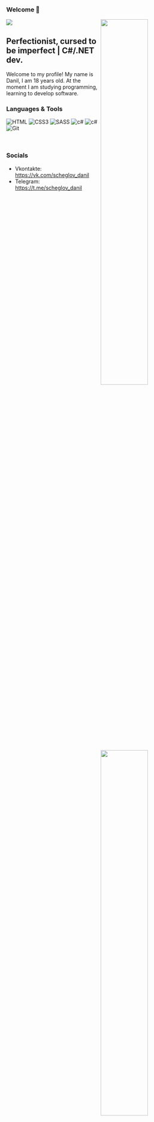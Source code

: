 ### Welcome 👋

![](https://komarev.com/ghpvc/?username=scheglovdanil)
<img width="50%" align="right" src="https://github-readme-stats.vercel.app/api?username=macabrez&show_icons=true&include_all_commits=true">
<img width="50%" align="right" src="https://media.giphy.com/media/UV4rSwlTM7mnRa5l4o/giphy.gif">
<!-- [![willianrod's wakatime stats](https://github-readme-stats.vercel.app/api/wakatime?username=willianrod)](https://github.com/anuraghazra/github-readme-stats) -->


## Perfectionist, cursed to be imperfect | C#/.NET dev.

Welcome to my profile! My name is Danil, I am 18 years old. At the moment I am studying programming, learning to develop software.

### Languages & Tools

![HTML](https://img.shields.io/badge/-HTML5-090909?style=for-the-badge&logo=HTML5)
![CSS3](https://img.shields.io/badge/-CSS3-090909?style=for-the-badge&logo=CSS3&logoColor=blue)
![SASS](https://img.shields.io/badge/-SCSS-090909?style=for-the-badge&logo=SASS)
![c#](https://img.shields.io/badge/-Csharp-090909?style=for-the-badge&logo=csharp)
![c#](https://img.shields.io/badge/-.NET-090909?style=for-the-badge&logo=.net)
![Git](https://img.shields.io/badge/-Git-090909?style=for-the-badge&logo=Git)

<br />

### Socials
- Vkontakte: https://vk.com/scheglov_danil
- Telegram: https://t.me/scheglov_danil
